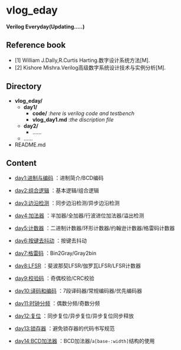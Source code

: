 # vlog_eday
**Verilog Everyday(Updating.....)**

## Reference book
- [1] William J.Dally,R.Curtis Harting.数字设计系统方法[M].
- [2] Kishore Mishra.Verilog高级数字系统设计技术与实例分析[M].

## Directory
- **vlog_eday/**
    - **day1/**
        - **code/** :_here is verilog code and testbench_
        - **vlog_day1.md** :_the discription file_
    - **day2/**
        - ......
    - ......
- README.md

## Content

- [day1:进制与编码](./vlog_eday/day01/vlog_day1.md)
：进制简介/BCD编码

- [day2:组合逻辑](./vlog_eday/day02/vlog_day2.md)
：基本逻辑/组合逻辑

- [day3:边沿检测](./vlog_eday/day03/vlog_day3.md)
：同步边沿检测/异步边沿检测

- [day4:加法器](./vlog_eday/day04/vlog_day4.md)
：半加器/全加器/行波进位加法器/溢出检测

- [day5:计数器](./vlog_eday/day05/vlog_day5.md)
：二进制计数器/环形计数器/约翰逊计数器/格雷码计数器

- [day6:按键去抖动](./vlog_eday/day06/vlog_day6.md)
：按键去抖动

- [day7:格雷码](./vlog_eday/day07/vlog_day7.md)
：Bin2Gray/Gray2bin

- [day8:LFSR](./vlog_eday/day08/vlog_day8.md)
：斐波那契LFSR/伽罗瓦LFSR/LFSR计数器

- [day9:校验码](./vlog_eday/day09/vlog_day9.md)
：奇偶校验/CRC校验

- [day10:译码和编码](./vlog_eday/day10/vlog_day10.md)
：7段译码器/常规编码器/优先编码器

- [day11:时钟分频](./vlog_eday/day11/vlog_day11.md)
：偶数分频/奇数分频

- [day12:复位](./vlog_eday/day12/vlog_day12.md)
：同步复位/异步复位/异步复位同步释放

- [day13:锁存器](./vlog_eday/day13/vlog_day13.md)
：避免锁存器的代码书写规范

- [day14:BCD加法器](./vlog_eday/day14/vlog_day14.md)
：BCD加法器/`a[base-:width]`结构的使用
